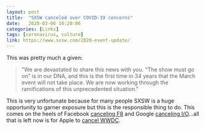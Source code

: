 ```yaml
---
layout: post
title:  "SXSW canceled over COVID-19 concerns"
date:   2020-03-06 16:20:06
categories: [Links]
tags: [coronavirus, culture]
link: https://www.sxsw.com/2020-event-update/
---
```


This was pretty much a given:

>"We are devastated to share this news with you. “The show must go on” is in our DNA,
and this is the first time in 34 years that the March event will not take place.
We are now working through the ramifications of this unprecedented situation."

This is very unfortunate because for many people SXSW is a huge opportunity to garner
exposure but this is the responsible thing to do. This comes on the heels of Facebook
[canceling F8](https://developers.facebook.com/blog/post/2020/02/27/important-f8-2020-update/)
and Google [canceling I/O](https://techcrunch.com/2020/03/03/google-cancels-its-2020-i-o-developer-conference/)...all
that is left now is for Apple to [cancel WWDC](https://www.fastcompany.com/90473812/the-coronavirus-is-wiping-out-tech-conferences-and-thats-not-all-bad).
